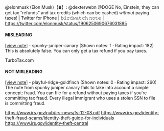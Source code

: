 @elonmusk (Elon Musk)【𝗕】: @dexterwebn @DOGE No, Einstein, they can get tax “refunds” and tax credits (which can be cashed) *without* paying taxes! | Twitter for iPhone | 𝚋𝚒𝚛𝚍𝚠𝚊𝚝𝚌𝚑 𝚗𝚘𝚝𝚎 | https://twitter.com/elonmusk/status/1906250690676031885

#### MISLEADING

[[view note]](https://x.com/i/birdwatch/n/1906375232669303050) - spunky-juniper-canary (Shown notes: 1 · Rating impact: 182)\
This is absolutely false. You can only get a tax refund if you pay taxes.

TurboTax.com

#### NOT MISLEADING

[[view note]](https://x.com/i/birdwatch/n/1906380461254783186) - playful-ridge-goldfinch (Shown notes: 0 · Rating impact: 260)\
The note from spunky juniper canary fails to take into account a simple concept: fraud. You can file for a refund without paying taxes if you're committing tax fraud. Every illegal immigrant who uses a stolen SSN to file is committing fraud.

https://www.irs.gov/pub/irs-news/fs-12-08.pdf
https://www.irs.gov/identity-theft-fraud-scams/identity-theft-guide-for-individuals
https://www.irs.gov/identity-theft-central

